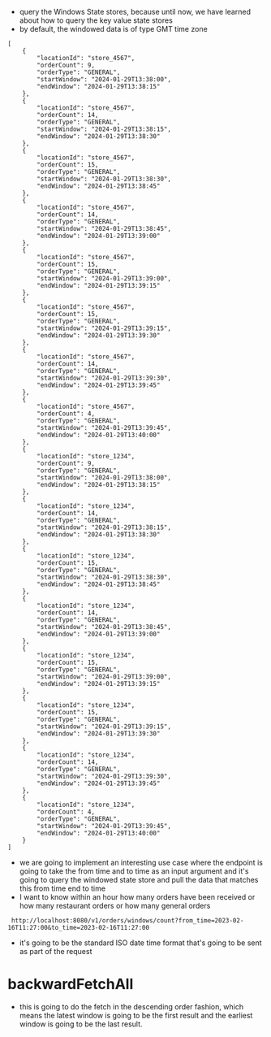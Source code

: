 - query the Windows State stores, because until now, we have
  learned about how to query the key value state stores
- by default, the windowed data is of type GMT time zone
````
[
    {
        "locationId": "store_4567",
        "orderCount": 9,
        "orderType": "GENERAL",
        "startWindow": "2024-01-29T13:38:00",
        "endWindow": "2024-01-29T13:38:15"
    },
    {
        "locationId": "store_4567",
        "orderCount": 14,
        "orderType": "GENERAL",
        "startWindow": "2024-01-29T13:38:15",
        "endWindow": "2024-01-29T13:38:30"
    },
    {
        "locationId": "store_4567",
        "orderCount": 15,
        "orderType": "GENERAL",
        "startWindow": "2024-01-29T13:38:30",
        "endWindow": "2024-01-29T13:38:45"
    },
    {
        "locationId": "store_4567",
        "orderCount": 14,
        "orderType": "GENERAL",
        "startWindow": "2024-01-29T13:38:45",
        "endWindow": "2024-01-29T13:39:00"
    },
    {
        "locationId": "store_4567",
        "orderCount": 15,
        "orderType": "GENERAL",
        "startWindow": "2024-01-29T13:39:00",
        "endWindow": "2024-01-29T13:39:15"
    },
    {
        "locationId": "store_4567",
        "orderCount": 15,
        "orderType": "GENERAL",
        "startWindow": "2024-01-29T13:39:15",
        "endWindow": "2024-01-29T13:39:30"
    },
    {
        "locationId": "store_4567",
        "orderCount": 14,
        "orderType": "GENERAL",
        "startWindow": "2024-01-29T13:39:30",
        "endWindow": "2024-01-29T13:39:45"
    },
    {
        "locationId": "store_4567",
        "orderCount": 4,
        "orderType": "GENERAL",
        "startWindow": "2024-01-29T13:39:45",
        "endWindow": "2024-01-29T13:40:00"
    },
    {
        "locationId": "store_1234",
        "orderCount": 9,
        "orderType": "GENERAL",
        "startWindow": "2024-01-29T13:38:00",
        "endWindow": "2024-01-29T13:38:15"
    },
    {
        "locationId": "store_1234",
        "orderCount": 14,
        "orderType": "GENERAL",
        "startWindow": "2024-01-29T13:38:15",
        "endWindow": "2024-01-29T13:38:30"
    },
    {
        "locationId": "store_1234",
        "orderCount": 15,
        "orderType": "GENERAL",
        "startWindow": "2024-01-29T13:38:30",
        "endWindow": "2024-01-29T13:38:45"
    },
    {
        "locationId": "store_1234",
        "orderCount": 14,
        "orderType": "GENERAL",
        "startWindow": "2024-01-29T13:38:45",
        "endWindow": "2024-01-29T13:39:00"
    },
    {
        "locationId": "store_1234",
        "orderCount": 15,
        "orderType": "GENERAL",
        "startWindow": "2024-01-29T13:39:00",
        "endWindow": "2024-01-29T13:39:15"
    },
    {
        "locationId": "store_1234",
        "orderCount": 15,
        "orderType": "GENERAL",
        "startWindow": "2024-01-29T13:39:15",
        "endWindow": "2024-01-29T13:39:30"
    },
    {
        "locationId": "store_1234",
        "orderCount": 14,
        "orderType": "GENERAL",
        "startWindow": "2024-01-29T13:39:30",
        "endWindow": "2024-01-29T13:39:45"
    },
    {
        "locationId": "store_1234",
        "orderCount": 4,
        "orderType": "GENERAL",
        "startWindow": "2024-01-29T13:39:45",
        "endWindow": "2024-01-29T13:40:00"
    }
]
````

- we are going to implement an interesting use case where
the endpoint is going to take the from time and to time as an input argument and it's going to query
the windowed state store and pull the data that matches this from time end to time
- I want to know within an hour how many orders have been received or how many restaurant orders or how
many general orders
````
 http://localhost:8080/v1/orders/windows/count?from_time=2023-02-16T11:27:00&to_time=2023-02-16T11:27:00
 ````
- it's going to be the standard ISO date time format that's going to be sent as part
of the request

# backwardFetchAll
- this is going to do the fetch in the descending order fashion, which means the latest window is
going to be the first result and the earliest window is going to be the last result.